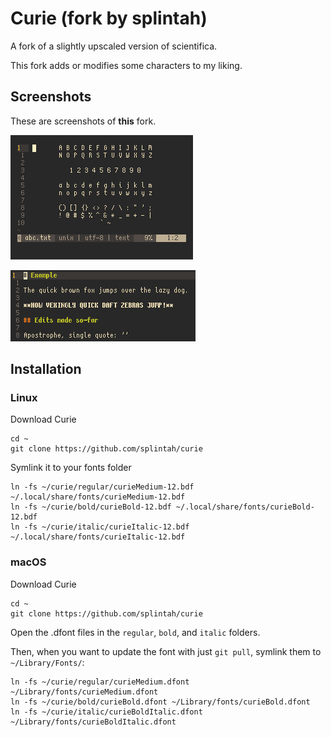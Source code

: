 # Curie (fork by splintah)

A fork of a slightly upscaled version of scientifica.

This fork adds or modifies some characters to my liking.

## Screenshots

These are screenshots of **this** fork.

![curie-abc.png](./curie-abc.png)

![curie-example.png](./curie-example.png)

## Installation

### Linux

Download Curie
```shell
cd ~
git clone https://github.com/splintah/curie
```
Symlink it to your fonts folder
```shell
ln -fs ~/curie/regular/curieMedium-12.bdf ~/.local/share/fonts/curieMedium-12.bdf
ln -fs ~/curie/bold/curieBold-12.bdf ~/.local/share/fonts/curieBold-12.bdf
ln -fs ~/curie/italic/curieItalic-12.bdf ~/.local/share/fonts/curieItalic-12.bdf
```

### macOS

Download Curie
```shell
cd ~
git clone https://github.com/splintah/curie
```

Open the .dfont files in the `regular`, `bold`, and `italic` folders.

Then, when you want to update the font with just `git pull`, symlink them to `~/Library/Fonts/`:
```shell
ln -fs ~/curie/regular/curieMedium.dfont ~/Library/fonts/curieMedium.dfont
ln -fs ~/curie/bold/curieBold.dfont ~/Library/fonts/curieBold.dfont
ln -fs ~/curie/italic/curieBoldItalic.dfont ~/Library/fonts/curieBoldItalic.dfont
```
